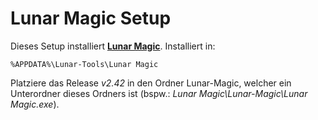 Lunar Magic Setup==================Dieses Setup installiert **[Lunar Magic](https://wiidatabase.de/downloads/pc-tools/lunar-magic-pc/)**. Installiert in:    %APPDATA%\Lunar-Tools\Lunar MagicPlatziere das Release *v2.42* in den Ordner Lunar-Magic, welcher ein Unterordner dieses Ordners ist (bspw.: *Lunar Magic\Lunar-Magic\Lunar Magic.exe*).